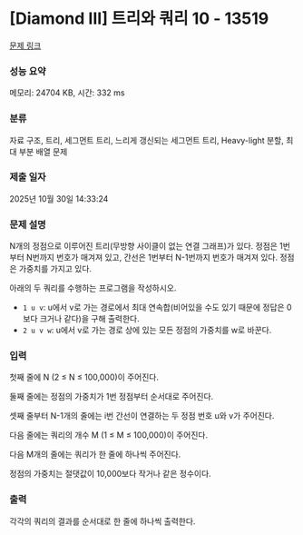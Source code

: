 # [Diamond III] 트리와 쿼리 10 - 13519 

[문제 링크](https://www.acmicpc.net/problem/13519) 

### 성능 요약

메모리: 24704 KB, 시간: 332 ms

### 분류

자료 구조, 트리, 세그먼트 트리, 느리게 갱신되는 세그먼트 트리, Heavy-light 분할, 최대 부분 배열 문제

### 제출 일자

2025년 10월 30일 14:33:24

### 문제 설명

<p>N개의 정점으로 이루어진 트리(무방향 사이클이 없는 연결 그래프)가 있다. 정점은 1번부터 N번까지 번호가 매겨져 있고, 간선은 1번부터 N-1번까지 번호가 매겨져 있다. 정점은 가중치를 가지고 있다.</p>

<p>아래의 두 쿼리를 수행하는 프로그램을 작성하시오.</p>

<ul>
	<li><code>1 u v</code>: u에서 v로 가는 경로에서 최대 연속합(비어있을 수도 있기 때문에 정답은 0보다 크거나 같다)을 구해 출력한다.</li>
	<li><code>2 u v w</code>: u에서 v로 가는 경로 상에 있는 모든 정점의 가중치를 w로 바꾼다.</li>
</ul>

### 입력 

 <p>첫째 줄에 N (2 ≤ N ≤ 100,000)이 주어진다.</p>

<p>둘째 줄에는 정점의 가중치가 1번 정점부터 순서대로 주어진다.</p>

<p>셋째 줄부터 N-1개의 줄에는 i번 간선이 연결하는 두 정점 번호 u와 v가 주어진다.</p>

<p>다음 줄에는 쿼리의 개수 M (1 ≤ M ≤ 100,000)이 주어진다.</p>

<p>다음 M개의 줄에는 쿼리가 한 줄에 하나씩 주어진다.</p>

<p>정점의 가중치는 절댓값이 10,000보다 작거나 같은 정수이다.</p>

### 출력 

 <p>각각의 쿼리의 결과를 순서대로 한 줄에 하나씩 출력한다.</p>

